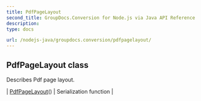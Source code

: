 ```yaml
---
title: PdfPageLayout
second_title: GroupDocs.Conversion for Node.js via Java API Reference
description: 
type: docs

url: /nodejs-java/groupdocs.conversion/pdfpagelayout/
---
```


## PdfPageLayout class

 Describes Pdf page layout.
 
| [PdfPageLayout](pdfpagelayout)() | Serialization function |
